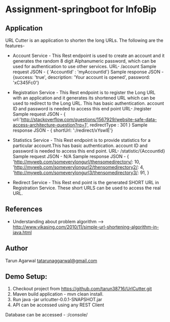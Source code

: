 #  Assignment-springboot for InfoBip

## Application
URL Cutter is an application to shorten the long URLs. The following are the features-

- Account Service -
This Rest endpoint is used to create an account and it generates the random 8 digit Alphanumeric password, which can be used for authentication to use other services.
URL- /account
Sample request JSON - { 'AccountId' : 'myAccountId'}
Sample response JSON - {success: 'true', description: 'Your account is opened', password: 'xC345Fc0'}

- Registration Service -
This Rest endpoint is to register the Long URL with an application and it generates  its shortened URL which can be used to redirect to the Long URL. This has basic authentication. account ID and password is needed to access this end point
URL- /register
Sample request JSON -
{
url:'http://stackoverflow.com/questions/1567929/website-safe-data-access-architecture-question?rq=1',
redirectType : 301
}
Sample response JSON - { shortUrl: '<host>:<port>/redirect/xYswlE'}

- Statistics Service -
This Rest endpoint is to provide statistics for a particular account.This has basic authentication. account ID and password is needed to access this end point.
URL- /statistic/{AccountId}
Sample request JSON - N/A
Sample response JSON -
{
'http://myweb.com/someverylongurl/thensomedirectory/: 10,
'http://myweb.com/someverylongurl2/thensomedirectory2/: 4,
'http://myweb.com/someverylongurl3/thensomedirectory3/: 91,
}

- Redirect Service -
This Rest end point is the generated SHORT URL in Registration Service. These short URLS can be used to access the real URL.

## References
- Understanding about problem algorithm   --> http://www.vikasing.com/2010/11/simple-url-shortening-algorithm-in-java.html


## Author
Tarun Agarwal 
tatarunaggarwal@gmail.com

Demo Setup:
------------------------------
1. Checkout project from https://github.com/tarun38716/UrlCutter.git
2. Maven build application - mvn clean install.
3. Run java -jar urlcutter-0.0.1-SNAPSHOT.jar
4. API can be accessed using any REST Client

Database can be accessed - <host>:<port>/console/
